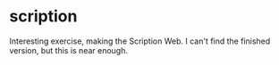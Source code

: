 # scription
Interesting exercise, making the Scription Web. I can't find the finished version, but this is near enough. 
